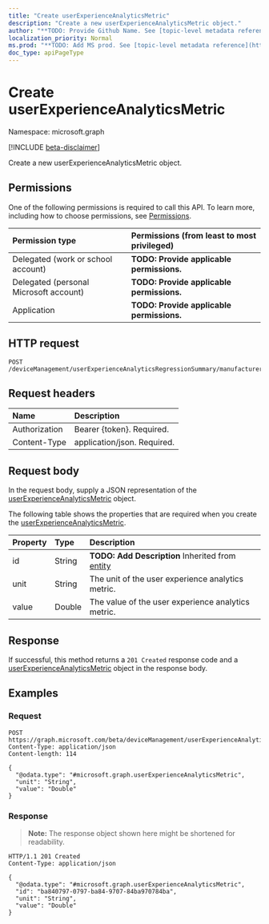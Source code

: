 ```yaml
---
title: "Create userExperienceAnalyticsMetric"
description: "Create a new userExperienceAnalyticsMetric object."
author: "**TODO: Provide Github Name. See [topic-level metadata reference](https://msgo.azurewebsites.net/add/document/guidelines/metadata.html#topic-level-metadata)**"
localization_priority: Normal
ms.prod: "**TODO: Add MS prod. See [topic-level metadata reference](https://msgo.azurewebsites.net/add/document/guidelines/metadata.html#topic-level-metadata)**"
doc_type: apiPageType
---
```


# Create userExperienceAnalyticsMetric
Namespace: microsoft.graph

[!INCLUDE [beta-disclaimer](../../includes/beta-disclaimer.md)]

Create a new userExperienceAnalyticsMetric object.

## Permissions
One of the following permissions is required to call this API. To learn more, including how to choose permissions, see [Permissions](/graph/permissions-reference).

|Permission type|Permissions (from least to most privileged)|
|:---|:---|
|Delegated (work or school account)|**TODO: Provide applicable permissions.**|
|Delegated (personal Microsoft account)|**TODO: Provide applicable permissions.**|
|Application|**TODO: Provide applicable permissions.**|

## HTTP request

<!-- {
  "blockType": "ignored"
}
-->
``` http
POST /deviceManagement/userExperienceAnalyticsRegressionSummary/manufacturerRegression
```

## Request headers
|Name|Description|
|:---|:---|
|Authorization|Bearer {token}. Required.|
|Content-Type|application/json. Required.|

## Request body
In the request body, supply a JSON representation of the [userExperienceAnalyticsMetric](../resources/userexperienceanalyticsmetric.md) object.

The following table shows the properties that are required when you create the [userExperienceAnalyticsMetric](../resources/userexperienceanalyticsmetric.md).

|Property|Type|Description|
|:---|:---|:---|
|id|String|**TODO: Add Description** Inherited from [entity](../resources/entity.md)|
|unit|String|The unit of the user experience analytics metric.|
|value|Double|The value of the user experience analytics metric.|



## Response

If successful, this method returns a `201 Created` response code and a [userExperienceAnalyticsMetric](../resources/userexperienceanalyticsmetric.md) object in the response body.

## Examples

### Request
<!-- {
  "blockType": "request",
  "name": "create_userexperienceanalyticsmetric_from_"
}
-->
``` http
POST https://graph.microsoft.com/beta/deviceManagement/userExperienceAnalyticsRegressionSummary/manufacturerRegression
Content-Type: application/json
Content-length: 114

{
  "@odata.type": "#microsoft.graph.userExperienceAnalyticsMetric",
  "unit": "String",
  "value": "Double"
}
```


### Response
>**Note:** The response object shown here might be shortened for readability.
<!-- {
  "blockType": "response",
  "truncated": true,
  "@odata.type": "microsoft.graph.userExperienceAnalyticsMetric"
}
-->
``` http
HTTP/1.1 201 Created
Content-Type: application/json

{
  "@odata.type": "#microsoft.graph.userExperienceAnalyticsMetric",
  "id": "ba840797-0797-ba84-9707-84ba970784ba",
  "unit": "String",
  "value": "Double"
}
```


